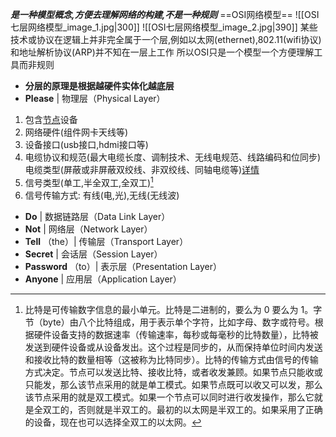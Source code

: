 ***是一种模型概念,方便去理解网络的构建,不是一种规则***
==OSI网络模型==
![[OSI七层网络模型_image_1.jpg|300]]  ![[OSI七层网络模型_image_2.jpg|390]]
某些技术或协议在逻辑上并非完全属于一个层,例如以太网(ethernet),802.11(wifi协议)和地址解析协议(ARP)并不知在一层上工作
所以OSI只是一个模型一个方便理解工具而非规则
-   **分层的原理是根据越硬件实体化越底层**
-   **Please** | 物理层（Physical Layer）
1. 包含[节点](常见术语.md)设备
2. 网络硬件(组件网卡天线等)
3. 设备接口(usb接口,hdmi接口等)
4. 电缆协议和规范(最大电缆长度、调制技术、无线电规范、线路编码和位同步)电缆类型(屏蔽或非屏蔽双绞线、非双绞线、同轴电缆等)[详情](https://www.computernetworkingnotes.com/networking-tutorials/network-cable-types-and-specifications.html)
5. 信号类型(单工,半全双工,全双工)[^1]
6. 信号传输方式:  有线(电,光),无线(无线波)
-   **Do** | 数据链路层（Data Link Layer）
-   **Not** | 网络层（Network Layer）
-   **Tell** （the）| 传输层（Transport Layer） 
-   **Secret** | 会话层（Session Layer）
-   **Password** （to）| 表示层（Presentation Layer）
-   **Anyone** | 应用层（Application Layer）


























[^1]:比特是可传输数字信息的最小单元。比特是二进制的，要么为 0 要么为 1。字节（byte）由八个比特组成，用于表示单个字符，比如字母、数字或符号。根据硬件设备支持的数据速率（传输速率，每秒或每毫秒的比特数量），比特被发送到硬件设备或从设备发出。这个过程是同步的，从而保持单位时间内发送和接收比特的数量相等（这被称为比特同步）。比特的传输方式由信号的传输方式决定。节点可以发送比特、接收比特，或者收发兼顾。如果节点只能收或只能发，那么该节点采用的就是单工模式。如果节点既可以收又可以发，那么该节点采用的就是双工模式。如果一个节点可以同时进行收发操作，那么它就是全双工的，否则就是半双工的。最初的以太网是半双工的。如果采用了正确的设备，现在也可以选择全双工的以太网。









